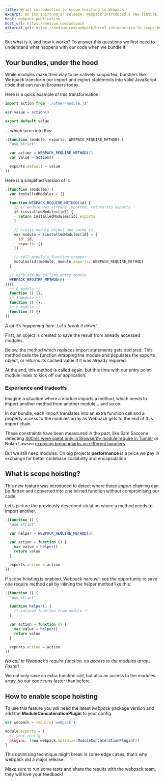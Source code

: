 ```yaml
---
title: Brief introduction to scope hoisting in Webpack
excerpt: On its third major release, Webpack introduced a new feature, scope hoisting. Many developers are already exposing data showing great positive impacts on the initial execution time of their bundles.
host: webpack publication
host_url: https://medium.com/webpack
external_url: https://medium.com/webpack/brief-introduction-to-scope-hoisting-in-webpack-8435084c171f
---
```


But what is it, and how it works? To answer this questions we first need to understand what happens with our code when we bundle it.

## Your bundles, under the hood

While modules make their way to be natively supported, bundlers like Webpack transform our import and export statements into valid JavaScript code that can run in browsers today.

Here is a quick example of this transformation:

```js
import action from './other-module.js'

var value = action()

export default value
```

… which turns into this:

```js
;(function (module, exports, WEBPACK_REQUIRE_METHOD) {
  'use strict'

  var action = WEBPACK_REQUIRE_METHOD(1)
  var value = action()

  exports.default = value
})
```

Here is a simplified version of it.

```js
;(function (modules) {
  var installedModules = {}

  function WEBPACK_REQUIRE_METHOD(id) {
    // if module was already imported, return its exports
    if (installedModules[id]) {
      return installedModules[id].exports
    }

    // create module object and cache it
    var module = (installedModules[id] = {
      id: id,
      exports: {}
    })

    // call module’s function wrapper
    modules[id](module, module.exports, WEBPACK_REQUIRE_METHOD)
  }

  // kick off by calling entry module
  WEBPACK_REQUIRE_METHOD(0)
})([
  /* 0 module */
  function () {},
  /* 1 module */
  function () {},
  /* n module */
  function () {}
])
```

_A lot it’s happening here. Let’s break it down!_

First, an object is created to save the result from already accessed modules.

Below, the method which replaces import statements gets declared. This method calls the function wrapping the module and populates the exports object, or returns its cached value if it was already required.

At the end, this method is called again, but this time with our entry point module index to kick off our application.

### Experience and tradeoffs

Imagine a situation where a module imports a method, which needs to import another method from another module… and so on.

In our bundle, each import translates into an extra function call and a property access to the modules array as Webpack gets to the end of this import chain.

These constraints have been meassured in the past, like Sam Saccone detecting [400ms were spent only in Browserify module require in Tumblr](https://docs.google.com/document/d/1E2w0UQ4RhId5cMYsDcdcNwsgL0gP_S6SDv27yi1mCEY) or Nolan Lawson [exposing brenchmarks on different bundlers](https://nolanlawson.com/2016/08/15/the-cost-of-small-modules).

But we still need modules. On big projects **performance** is a price we pay in exchange for better codebase scalability and encapsulation.

## What is scope hoisting?

This new feature was introduced to detect where these _import_ chaining can be flatten and converted into one inlined function without compromising our code.

Let’s picture the previously described situation where a method needs to import another.

```js
;(function () {
  'use strict'

  var helper = WEBPACK_REQUIRE_METHOD(0)

  var action = function () {
    var value = helper()
    return value
  }

  exports.action = action
})
```

If scope hoisting is enabled, Webpack here will see the opportunity to save one require method call by inlining the helper method like this:

```js
;(function () {
  'use strict'

  function helper() {
    /* inlined function from module */
  }

  var action = function () {
    var value = helper()
    return value
  }

  exports.action = action
})
```

_No call to Webpack’s require function, no access to the modules array… Faster!_

We not only save an extra function call, but also an access to the modules array, so our code runs faster than before.

## How to enable scope hoisting

To use this feature you will need the latest _webpack_ package version and add the **ModuleConcatenationPlugin** to your config.

```js
var webpack = require('webpack')

module.exports = {
  // your config
  plugins: [new webpack.optimize.ModuleConcatenationPlugin()]
}
```

This optimising technique might break in some edge cases, that’s why webpack did a major release.

Make sure to run some tests and share the results with the webpack team, they will love your feedback!
